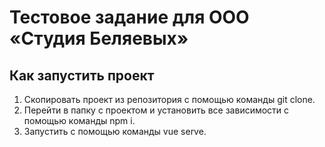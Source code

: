 # Тестовое задание для ООО «Студия Беляевых»

## Как запустить проект

1. Скопировать проект из репозитория с помощью команды git clone.
2. Перейти в папку с проектом и установить все зависимости с помощью команды npm i.
3. Запустить с помощью команды vue serve.
